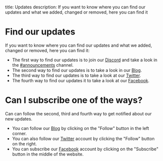 title: Updates
description: If you want to know where you can find our updates and what we added, changed or removed, here you can find it

# Find our updates

If you want to know where you can find our updates and what we added, changed or removed, here you can find it:

* The first way to find our updates is to join our [Discord](https://discordapp.com/invite/c7DUz35) and take a look in the [#announcements](https://discord.gg/KUQrwyu) channel.
* The second way to find our updates is to take a look in our [Blog](https://medium.com/lenoxbot).
* The third way to find our updates is to take a look at our [Twitter](https://twitter.com/lenoxbot).
* The fourth way to find our updates it to take a look at our [Facebook](https://www.facebook.com/lenoxbotdiscord).

# Can I subscribe one of the ways?

Can can follow the second, third and fourth way to get notified about our new updates.

* You can follow our [Blog](https://medium.com/lenoxbot) by clicking on the "Follow" button in the left corner.
* You can also follow our [Twitter](https://twitter.com/lenoxbot) account by clicking the "Follow" button on the right.
* You can subscribe our [Facebook](https://www.facebook.com/lenoxbotdiscord) account by clicking on the "Subscribe" button in the middle of the website.
